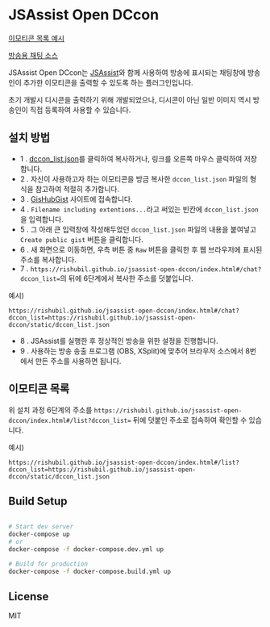 JSAssist Open DCcon
===

[이모티콘 목록 예시](https://rishubil.github.io/jsassist-open-dccon/index.html#/list?dccon_list=https://rishubil.github.io/jsassist-open-dccon/static/dccon_list.json)

[방송용 채팅 소스](https://rishubil.github.io/jsassist-open-dccon/index.html#/chat?dccon_list=https://rishubil.github.io/jsassist-open-dccon/static/dccon_list.json)

JSAssist Open DCcon는 [JSAssist](http://js-almighty.com/jsassist/)와 함께 사용하여 방송에 표시되는 채팅창에 방송인이 추가한 이모티콘을 출력할 수 있도록 하는 플러그인입니다.

초기 개발시 디시콘을 출력하기 위해 개발되었으나, 디시콘이 아닌 일반 이미지 역시 방송인이 직접 등록하여 사용할 수 있습니다.

## 설치 방법

- 1 . [dccon_list.json](https://rishubil.github.io/jsassist-open-dccon/static/dccon_list.json)를 클릭하여 복사하거나, 링크를 오른쪽 마우스 클릭하여 저장합니다.
- 2 . 자신이 사용하고자 하는 이모티콘을 방금 복사한 `dccon_list.json` 파일의 형식을 참고하여 적절히 추가합니다.
- 3 . [GisHubGist](https://gist.github.com/) 사이트에 접속합니다.
- 4 . `Filename including extentions...`라고 써있는 빈칸에 `dccon_list.json`을 입력합니다.
- 5 . 그 아래 큰 입력창에 작성해두었던 `dccon_list.json` 파일의 내용을 붙여넣고 `Create public gist` 버튼을 클릭합니다.
- 6 . 새 화면으로 이동하면, 우측 버튼 중 `Raw` 버튼을 클릭한 후 웹 브라우저에 표시된 주소를 복사합니다.
- 7 . `https://rishubil.github.io/jsassist-open-dccon/index.html#/chat?dccon_list=`의 뒤에 6단계에서 복사한 주소를 덧붙입니다.

예시)
```
https://rishubil.github.io/jsassist-open-dccon/index.html#/chat?dccon_list=https://rishubil.github.io/jsassist-open-dccon/static/dccon_list.json
```

- 8 . JSAssist를 실행한 후 정상적인 방송을 위한 설정을 진행합니다.
- 9 . 사용하는 방송 송출 프로그램 (OBS, XSplit)에 맞추어 브라우저 소스에서 8번에서 만든 주소를 사용하면 됩니다.

## 이모티콘 목록

위 설치 과정 6단계의 주소를 `https://rishubil.github.io/jsassist-open-dccon/index.html#/list?dccon_list=` 뒤에 덧붙인 주소로 접속하여 확인할 수 있습니다.

예시)
```
https://rishubil.github.io/jsassist-open-dccon/index.html#/list?dccon_list=https://rishubil.github.io/jsassist-open-dccon/static/dccon_list.json
```

## Build Setup

``` bash

# Start dev server
docker-compose up
# or
docker-compose -f docker-compose.dev.yml up

# Build for production
docker-compose -f docker-compose.build.yml up
```

## License

MIT
